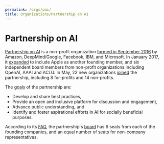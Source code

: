 ```yaml
---
permalink: /orgs/pai/
title: Organizations/Partnership on AI
---
```

# Partnership on AI

[Partnership on AI](https://www.partnershiponai.org/) is a non-profit organization [formed in September 2016](https://www.partnershiponai.org/2016/09/industry-leaders-establish-partnership-on-ai-best-practices/) by Amazon, DeepMind/Google, Facebook, IBM, and Microsoft. In January 2017, it [expanded](https://www.partnershiponai.org/2017/01/partnership-ai-update/) to include Apple as another founding member, and six independent board members from non-profit organizations including OpenAI, AAAI and ACLU. In May, 22 new organizations [joined](https://www.partnershiponai.org/2017/05/pai-announces-new-partners-and-initiatives/) the partnership, including 8 for-profits and 14 non-profits.

The [goals](https://www.partnershiponai.org/#s-goals) of the partnership are:

* Develop and share best practices,
* Provide an open and inclusive platform for discussion and engagement,
* Advance public understanding, and
* Identify and foster aspirational efforts in AI for socially beneficial purposes.

According to its [FAQ](https://www.partnershiponai.org/faq/), the partnership's [board](https://www.partnershiponai.org/board-of-directors/) has 6 seats from each of the founding companies, and an equal number of seats for non-company representatives.
